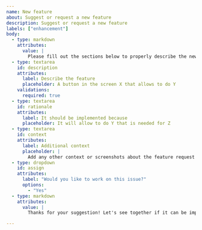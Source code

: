 ```yaml
---
name: New feature
about: Suggest or request a new feature
description: Suggest or request a new feature
labels: ["enhancement"]
body:
  - type: markdown
    attributes:
      value: |
        Please fill out the sections below to properly describe the new feature you are suggesting.
  - type: textarea
    id: description
    attributes:
      label: Describe the feature
      placeholder: A button in the screen X that allows to do Y
    validations:
      required: true
  - type: textarea
    id: rationale
    attributes:
      label: It should be implemented because
      placeholder: It will allow to do Y that is needed for Z
  - type: textarea
    id: context
    attributes:
      label: Additional context
      placeholder: |
        Add any other context or screenshots about the feature request here.
  - type: dropdown
    id: assign
    attributes:
      label: "Would you like to work on this issue?"
      options:
        - "Yes"
  - type: markdown
    attributes:
      value: |
        Thanks for your suggestion! Let's see together if it can be implemented.

---
```



